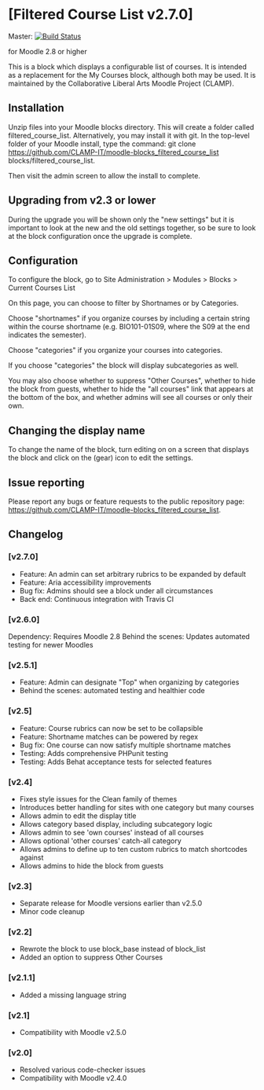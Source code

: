 # [Filtered Course List v2.7.0]

Master: [![Build Status](https://travis-ci.org/CLAMP-IT/moodle-blocks_filtered_course_list.svg?branch=master)](https://travis-ci.org/CLAMP-it/moodle-blocks_filtered_course_list)

for Moodle 2.8 or higher

This is a block which displays a configurable list of courses. It is intended as a replacement for the My Courses block, although both may be used. It is maintained by the Collaborative Liberal Arts Moodle Project (CLAMP).

## Installation

Unzip files into your Moodle blocks directory. This will create a folder called filtered_course_list. Alternatively, you may install it with git. In the top-level folder of your Moodle install, type the command: git clone https://github.com/CLAMP-IT/moodle-blocks_filtered_course_list blocks/filtered_course_list.

Then visit the admin screen to allow the install to complete.

## Upgrading from v2.3 or lower

During the upgrade you will be shown only the "new settings" but it is important to look at the new and the old settings together, so be sure to look at the block configuration once the upgrade is complete. 

## Configuration ##

To configure the block, go to Site Administration > Modules > Blocks > Current Courses List

On this page, you can choose to filter by Shortnames or by Categories.

Choose "shortnames" if you organize courses by including a certain string within the course shortname (e.g. BIO101-01S09, where the S09 at the end indicates the semester).

Choose "categories" if you organize your courses into categories.

If you choose "categories" the block will display subcategories as well.

You may also choose whether to suppress "Other Courses", whether to hide the block from guests, whether to hide the "all courses" link that appears at the bottom of the box, and whether admins will see all courses or only their own.

## Changing the display name ##

To change the name of the block, turn editing on on a screen that displays the block and click on the (gear) icon to edit the settings.

## Issue reporting ##

Please report any bugs or feature requests to the public repository page: <https://github.com/CLAMP-IT/moodle-blocks_filtered_course_list>.

## Changelog ##

### [v2.7.0] ###
* Feature: An admin can set arbitrary rubrics to be expanded by default
* Feature: Aria accessibility improvements 
* Bug fix: Admins should see a block under all circumstances
* Back end: Continuous integration with Travis CI

### [v2.6.0] ###
Dependency: Requires Moodle 2.8
Behind the scenes: Updates automated testing for newer Moodles

### [v2.5.1] ###
* Feature: Admin can designate "Top" when organizing by categories
* Behind the scenes: automated testing and healthier code

### [v2.5] ###
* Feature: Course rubrics can now be set to be collapsible
* Feature: Shortname matches can be powered by regex
* Bug fix: One course can now satisfy multiple shortname matches
* Testing: Adds comprehensive PHPunit testing
* Testing: Adds Behat acceptance tests for selected features

### [v2.4] ###
* Fixes style issues for the Clean family of themes
* Introduces better handling for sites with one category but many courses
* Allows admin to edit the display title
* Allows category based display, including subcategory logic
* Allows admin to see 'own courses' instead of all courses
* Allows optional 'other courses' catch-all category
* Allows admins to define up to ten custom rubrics to match shortcodes against
* Allows admins to hide the block from guests

### [v2.3] ###
* Separate release for Moodle versions earlier than v2.5.0
* Minor code cleanup

### [v2.2] ###
* Rewrote the block to use block_base instead of block_list
* Added an option to suppress Other Courses

### [v2.1.1] ###
* Added a missing language string

### [v2.1] ###
* Compatibility with Moodle v2.5.0

### [v2.0] ###
* Resolved various code-checker issues
* Compatibility with Moodle v2.4.0
